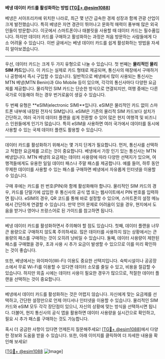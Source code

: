 **베냉 데이터 카드를 활성화하는 방법 [[TG💪+ @esim1088](https://t.me/s/esim1088)]**

베냉은 서아프리카에 위치한 나라로, 최근 몇 년간 급속한 경제 성장과 함께 관광 산업이 크게 발전했습니다. 특히 베냉은 자연 경관이 뛰어나고 문화적 매력이 풍부해 많은 외국인들이 방문합니다. 이곳에서 스마트폰이나 태블릿을 사용할 때 데이터 카드는 필수품입니다. 하지만 데이터 카드를 구매하고 활성화하는 과정은 처음 방문하는 사람들에게 다소 어려울 수 있습니다. 이번 글에서는 베냉 데이터 카드를 쉽게 활성화하는 방법을 자세히 알아보겠습니다.

---

우선, 데이터 카드는 크게 두 가지 유형으로 나눌 수 있습니다. 첫 번째는 **물리적인 물리 SIM 카드**입니다. 이 카드는 실제로 카드 형태로 제공되며, 통신사의 매장에서 구매하거나 공항에서 즉시 구입할 수 있습니다. 일반적으로 베냉에서 많이 사용되는 통신사는 MTN 베냉(MTN Benin)과 Glo Mobile 등이 있으며, 각각의 통신사마다 다양한 요금제를 제공합니다. 물리적인 SIM 카드는 단순한 방식으로 연결되지만, 여행 중에는 다른 국가로 이동해야 하는 경우 번거로움이 생길 수 있습니다.

두 번째 유형은 **eSIM(electronic SIM)**입니다. eSIM은 물리적인 카드 없이 스마트폰 내부에 내장된 전자식 SIM입니다. eSIM은 기존의 물리적 SIM 카드보다 설치가 간단하고, 여러 국가의 데이터 플랜을 쉽게 전환할 수 있어 많은 현지 여행객 및 비즈니스 인원들에게 인기가 많습니다. 특히 eSIM을 사용하면 여러 국가에서 데이터를 동시에 사용할 수 있는 국제 데이터 플랜도 활용할 수 있습니다.

---

데이터 카드를 활성화하기 위해서는 몇 가지 단계가 필요합니다. 먼저, 통신사를 선택하고 적합한 요금제를 고르는 것이 중요합니다. 베냉에서 가장 인기 있는 통신사는 MTN 베냉입니다. MTN 베냉의 요금제는 데이터 사용량에 따라 다양한 선택지가 있으며, 여행객들에게도 유용한 일일 데이터 패스나 주말 패스를 제공합니다. 예를 들어, 하루 동안 무제한 데이터를 사용할 수 있는 패스를 구매하면 베냉에서 자유롭게 인터넷을 이용할 수 있습니다.

구매 후에는 카드를 핀 번호(PIN)와 함께 활성화해야 합니다. 물리적인 SIM 카드의 경우, 카드를 단말기에 삽입한 후 통신사의 공식 앱 또는 웹사이트에서 PIN 번호를 입력하면 됩니다. eSIM의 경우, QR 코드를 통해 바로 설정할 수 있으며, 스마트폰의 설정 메뉴에서 간단하게 연결할 수 있습니다. 만약 언어 문제로 어려움이 있을 경우, 현지에서 도움을 받거나 영어나 프랑스어로 된 가이드를 참고하면 됩니다.

---

베냉 데이터 카드를 활성화하면서 주의해야 할 점도 있습니다. 첫째, 데이터 플랜을 너무 큰 용량으로 구매하지 않도록 주의하세요. 많은 데이터를 사용하지 않는 상황에서는 큰 용량의 패스를 구매하는 것이 오히려 낭비일 수 있습니다. 둘째, 데이터 사용량이 제한된 패스를 구매했을 경우, 초과 사용 시 추가 요금이 발생할 수 있으므로 이를 미리 확인하는 것이 좋습니다.

또한, 베냉에서는 와이파이(Wi-Fi) 이용도 중요한 선택지입니다. 숙박시설이나 공공장소에서 무료 Wi-Fi를 이용할 수 있다면 데이터 소모를 줄일 수 있고, 비용을 절감할 수 있습니다. 하지만 외출 시에는 데이터 사용이 필요한 경우가 많으므로, 적절한 데이터 플랜을 선택하는 것이 중요합니다.

---

베냉에서 데이터 카드를 활성화하는 것은 어렵지 않습니다. 자신에게 맞는 요금제를 선택하고, 간단한 설정만으로 언제 어디서나 인터넷을 이용할 수 있습니다. 물리적인 SIM 카드와 eSIM 모두 각각 장단점이 있으니, 자신의 상황에 맞는 방식을 선택하시면 됩니다. 더불어, 현지 통신사의 공식 앱을 활용하면 데이터 사용량을 실시간으로 확인하고, 필요 시 추가 패스를 구매하는 것도 가능합니다.

혹시 더 궁금한 사항이 있다면 언제든지 질문해주세요! [[TG💪+ @esim1088](https://t.me/s/esim1088)]에서 다양한 정보와 도움을 받을 수 있습니다. 또한, 아래 이미지를 클릭하여 더 자세한 내용을 확인해 보세요!

[[TG💪+ @esim1088](https://t.me/s/esim1088) ![Image](https://i.postimg.cc/Y0z9fWf4/image.png)]
